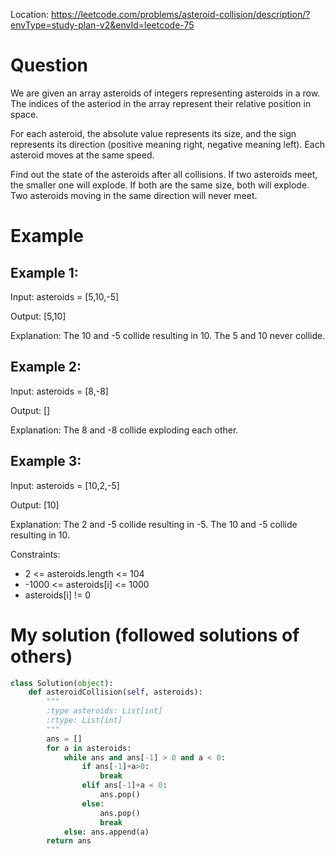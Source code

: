 Location: https://leetcode.com/problems/asteroid-collision/description/?envType=study-plan-v2&envId=leetcode-75
# Question
We are given an array asteroids of integers representing asteroids in a row. The indices of the asteriod in the array represent their relative position in space.

For each asteroid, the absolute value represents its size, and the sign represents its direction (positive meaning right, negative meaning left). Each asteroid moves at the same speed.

Find out the state of the asteroids after all collisions. If two asteroids meet, the smaller one will explode. If both are the same size, both will explode. Two asteroids moving in the same direction will never meet.
 
# Example

## Example 1:

Input: asteroids = [5,10,-5]

Output: [5,10]

Explanation: The 10 and -5 collide resulting in 10. The 5 and 10 never collide.

## Example 2:

Input:  asteroids = [8,-8]

Output: []

Explanation: The 8 and -8 collide exploding each other.

## Example 3:

Input:  asteroids = [10,2,-5]

Output: [10]

Explanation: The 2 and -5 collide resulting in -5. The 10 and -5 collide resulting in 10.
  

Constraints:

- 2 <= asteroids.length <= 104
- -1000 <= asteroids[i] <= 1000
- asteroids[i] != 0
 

# My solution (followed solutions of others)
```python
class Solution(object):
    def asteroidCollision(self, asteroids):
        """
        :type asteroids: List[int]
        :rtype: List[int]
        """
        ans = []
        for a in asteroids:
            while ans and ans[-1] > 0 and a < 0:
                if ans[-1]+a>0:
                    break
                elif ans[-1]+a < 0:
                    ans.pop()
                else:
                    ans.pop()
                    break
            else: ans.append(a)
        return ans

        
```
